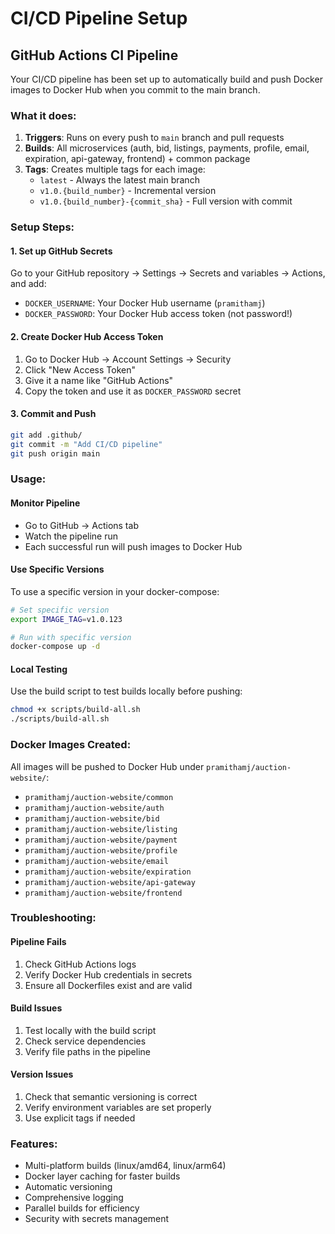 # CI/CD Pipeline Setup

## GitHub Actions CI Pipeline

Your CI/CD pipeline has been set up to automatically build and push Docker images to Docker Hub when you commit to the main branch.

### What it does:

1. **Triggers**: Runs on every push to `main` branch and pull requests
2. **Builds**: All microservices (auth, bid, listings, payments, profile, email, expiration, api-gateway, frontend) + common package
3. **Tags**: Creates multiple tags for each image:
   - `latest` - Always the latest main branch
   - `v1.0.{build_number}` - Incremental version
   - `v1.0.{build_number}-{commit_sha}` - Full version with commit

### Setup Steps:

#### 1. Set up GitHub Secrets
Go to your GitHub repository → Settings → Secrets and variables → Actions, and add:

- `DOCKER_USERNAME`: Your Docker Hub username (`pramithamj`)
- `DOCKER_PASSWORD`: Your Docker Hub access token (not password!)

#### 2. Create Docker Hub Access Token
1. Go to Docker Hub → Account Settings → Security
2. Click "New Access Token"
3. Give it a name like "GitHub Actions"
4. Copy the token and use it as `DOCKER_PASSWORD` secret

#### 3. Commit and Push
```bash
git add .github/
git commit -m "Add CI/CD pipeline"
git push origin main
```

### Usage:

#### Monitor Pipeline
- Go to GitHub → Actions tab
- Watch the pipeline run
- Each successful run will push images to Docker Hub

#### Use Specific Versions
To use a specific version in your docker-compose:

```bash
# Set specific version
export IMAGE_TAG=v1.0.123

# Run with specific version
docker-compose up -d
```

#### Local Testing
Use the build script to test builds locally before pushing:

```bash
chmod +x scripts/build-all.sh
./scripts/build-all.sh
```

### Docker Images Created:

All images will be pushed to Docker Hub under `pramithamj/auction-website/`:

- `pramithamj/auction-website/common`
- `pramithamj/auction-website/auth`
- `pramithamj/auction-website/bid`
- `pramithamj/auction-website/listing`
- `pramithamj/auction-website/payment`
- `pramithamj/auction-website/profile`
- `pramithamj/auction-website/email`
- `pramithamj/auction-website/expiration`
- `pramithamj/auction-website/api-gateway`
- `pramithamj/auction-website/frontend`

### Troubleshooting:

#### Pipeline Fails
1. Check GitHub Actions logs
2. Verify Docker Hub credentials in secrets
3. Ensure all Dockerfiles exist and are valid

#### Build Issues
1. Test locally with the build script
2. Check service dependencies
3. Verify file paths in the pipeline

#### Version Issues
1. Check that semantic versioning is correct
2. Verify environment variables are set properly
3. Use explicit tags if needed

### Features:

-  Multi-platform builds (linux/amd64, linux/arm64)
-  Docker layer caching for faster builds
-  Automatic versioning
-  Comprehensive logging
-  Parallel builds for efficiency
-  Security with secrets management

